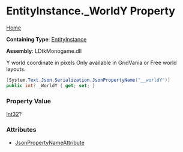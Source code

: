 # EntityInstance\.\_WorldY Property

[Home](../../../README.md)

**Containing Type**: [EntityInstance](../README.md)

**Assembly**: LDtkMonogame\.dll

  
Y world coordinate in pixels Only available in GridVania or Free world layouts\.

```csharp
[System.Text.Json.Serialization.JsonPropertyName("__worldY")]
public int? _WorldY { get; set; }
```

### Property Value

[Int32](https://docs.microsoft.com/en-us/dotnet/api/system.int32)?

### Attributes

* [JsonPropertyNameAttribute](https://docs.microsoft.com/en-us/dotnet/api/system.text.json.serialization.jsonpropertynameattribute)

